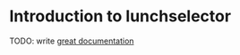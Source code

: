 # Introduction to lunchselector

TODO: write [great documentation](http://jacobian.org/writing/what-to-write/)
